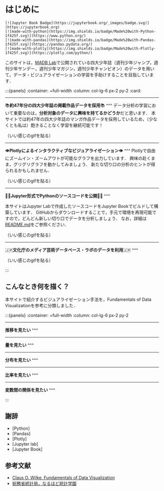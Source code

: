 # はじめに

```{only} html
[![Jupyter Book Badge](https://jupyterbook.org/_images/badge.svg)](https://jupyterbook.org)
[![made-with-python](https://img.shields.io/badge/Made%20with-Python-1f425f.svg)](https://www.python.org/)
[![made-with-pandas](https://img.shields.io/badge/Made%20with-Pandas-1f425f.svg)](https://pandas.pydata.org/)
[![made-with-plotly](https://img.shields.io/badge/Made%20with-Plotly-1f425f.svg)](https://plotly.com/python/)
```

このサイトは，[MADB Lab](https://mediag.bunka.go.jp/madb_lab/)で公開されている四大少年誌（週刊少年ジャンプ，週刊少年サンデー，週刊少年マガジン，週刊少年チャンピオン）のデータを用いて，データ・ビジュアライゼーションの学習を手助けすることを目指しています．

:::{panels}
:container: +full-width
:column: col-lg-6 px-2 py-2
:card:

---
📚**約47年分の四大少年誌の掲載作品データを採用**📚
^^^
データ分析の学習において重要なのは，**分析対象のデータに興味を持てるかどうか**だと思います．
本サイトでは約47年の四大少年誌のマンガ作品データを採用しているため，（少なくとも私は）飽きることなく学習を継続可能です！

（いい感じのgifを貼る）

---
👁️**Plotlyによるインタラクティブなビジュアライゼーション**👁️
^^^
Plotlyで自由にズームイン・ズームアウトが可能なグラフを出力しています．
興味の赴くまま，グリグリグラフを動かしてみましょう．
新たな切り口の分析のヒントが得られるかもしれません．

（いい感じのgifを貼る）

---
👩‍🎓**Jupyter形式でPythonのソースコードを公開**🧑‍🎓
^^^

本サイトはJupyter Labで作成したソースコードをJupyter Bookでビルドして構築しています．
GitHubからダウンロードすることで，手元で環境を再現可能ですので，どんどん新しい切り口でデータを分析しましょう．
なお，詳細は[README.md](https://github.com/kakeami/viz-madb)をご参照ください．

（いい感じのgifを貼る）

---
🇯🇵**文化庁のメディア芸術データベース・ラボのデータを利用**🇯🇵
^^^

（いい感じのgifを貼る）

:::

## こんなとき何を描く？

本サイトで紹介するビジュアライゼーション手法を，Fundamentals of Data Visualizationを参考に分類しました．

:::{panels}
:container: +full-width
:column: col-lg-6 px-2 py-2

---
**推移を見たい**
^^^

---
**量を見たい**
^^^

---
**分布を見たい**
^^^

---
**比率を見たい**
^^^

---
**変数間の関係を見たい**
^^^

:::

## 謝辞

- [Python]
- [Pandas]
- [Plotly]
- [Jupyter lab]
- [Jupyter Book]

## 参考文献

- [Claus O. Wilke, Fundamentals of Data Visualization](https://clauswilke.com/dataviz/index.html)
- [総務省統計局，なるほど統計学園](https://www.stat.go.jp/naruhodo/)
